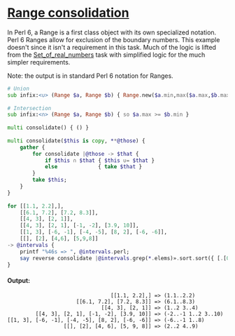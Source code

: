 [1]: https://rosettacode.org/wiki/Range_consolidation

# [Range consolidation][1]

In Perl 6, a Range is a first class object with its own specialized notation. Perl 6 Ranges allow for exclusion of the boundary numbers. This example doesn't since it isn't a requirement in this task. Much of the logic is lifted from the [Set_of_real_numbers](https://rosettacode.org/wiki/Set_of_real_numbers#Raku) task with simplified logic for the much simpler requirements.



Note: the output is in standard Perl 6 notation for Ranges.

```raku
# Union
sub infix:<∪> (Range $a, Range $b) { Range.new($a.min,max($a.max,$b.max)) }
 
# Intersection
sub infix:<∩> (Range $a, Range $b) { so $a.max >= $b.min }
 
multi consolidate() { () }
 
multi consolidate($this is copy, **@those) {
    gather {
        for consolidate |@those -> $that {
            if $this ∩ $that { $this ∪= $that }
            else             { take $that }
        }
        take $this;
    }
}
 
for [[1.1, 2.2],],
    [[6.1, 7.2], [7.2, 8.3]],
    [[4, 3], [2, 1]],
    [[4, 3], [2, 1], [-1, -2], [3.9, 10]],
    [[1, 3], [-6, -1], [-4, -5], [8, 2], [-6, -6]],
    [[], [2], [4,6], [5,9,8]]
-> @intervals {
    printf "%46s => ", @intervals.perl;
    say reverse consolidate |@intervals.grep(*.elems)».sort.sort({ [.[0], .[*-1]] }).map: { Range.new(.[0], .[*-1]) }
}
```

#### Output:
```
                                 [[1.1, 2.2],] => (1.1..2.2)
                      [[6.1, 7.2], [7.2, 8.3]] => (6.1..8.3)
                              [[4, 3], [2, 1]] => (1..2 3..4)
         [[4, 3], [2, 1], [-1, -2], [3.9, 10]] => (-2..-1 1..2 3..10)
[[1, 3], [-6, -1], [-4, -5], [8, 2], [-6, -6]] => (-6..-1 1..8)
                  [[], [2], [4, 6], [5, 9, 8]] => (2..2 4..9)
```